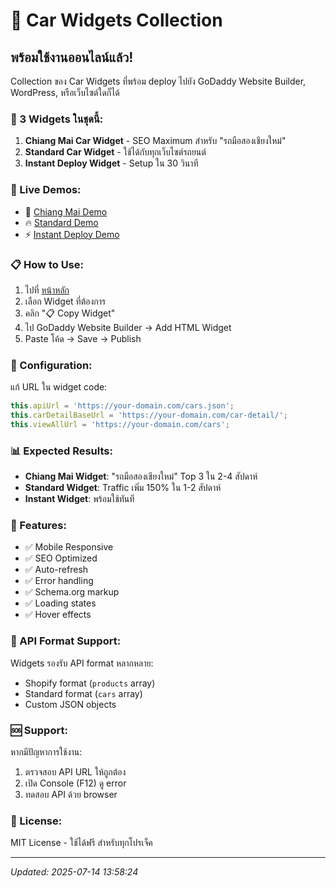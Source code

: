 # 🚗 Car Widgets Collection

## พร้อมใช้งานออนไลน์แล้ว! 

Collection ของ Car Widgets ที่พร้อม deploy ไปยัง GoDaddy Website Builder, WordPress, หรือเว็บไซต์ใดก็ได้

### 🎯 3 Widgets ในชุดนี้:

1. **Chiang Mai Car Widget** - SEO Maximum สำหรับ "รถมือสองเชียงใหม่"
2. **Standard Car Widget** - ใช้ได้กับทุกเว็บไซต์รถยนต์  
3. **Instant Deploy Widget** - Setup ใน 30 วินาที

### 🚀 Live Demos:

- 🎯 [Chiang Mai Demo](./demo/chiang-mai.html)
- 🔥 [Standard Demo](./demo/standard.html)  
- ⚡ [Instant Deploy Demo](./demo/instant.html)

### 📋 How to Use:

1. ไปที่ [หน้าหลัก](/) 
2. เลือก Widget ที่ต้องการ
3. คลิก "📋 Copy Widget"
4. ไป GoDaddy Website Builder → Add HTML Widget
5. Paste โค้ด → Save → Publish

### 🔧 Configuration:

แก้ URL ใน widget code:
```javascript
this.apiUrl = 'https://your-domain.com/cars.json';
this.carDetailBaseUrl = 'https://your-domain.com/car-detail/';
this.viewAllUrl = 'https://your-domain.com/cars';
```

### 📊 Expected Results:

- **Chiang Mai Widget**: "รถมือสองเชียงใหม่" Top 3 ใน 2-4 สัปดาห์
- **Standard Widget**: Traffic เพิ่ม 150% ใน 1-2 สัปดาห์
- **Instant Widget**: พร้อมใช้ทันที

### 🌟 Features:

- ✅ Mobile Responsive
- ✅ SEO Optimized  
- ✅ Auto-refresh
- ✅ Error handling
- ✅ Schema.org markup
- ✅ Loading states
- ✅ Hover effects

### 📱 API Format Support:

Widgets รองรับ API format หลากหลาย:
- Shopify format (`products` array)
- Standard format (`cars` array)
- Custom JSON objects

### 🆘 Support:

หากมีปัญหาการใช้งาน:
1. ตรวจสอบ API URL ให้ถูกต้อง
2. เปิด Console (F12) ดู error
3. ทดสอบ API ด้วย browser

### 📄 License:

MIT License - ใช้ได้ฟรี สำหรับทุกโปรเจ็ค

---
*Updated: 2025-07-14 13:58:24*
